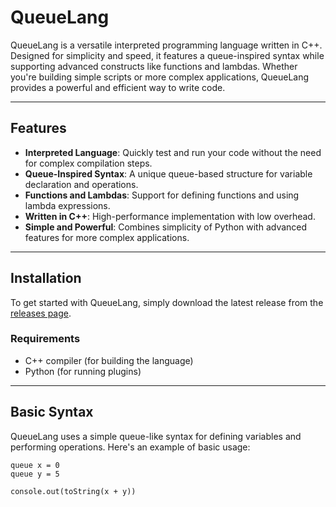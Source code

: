 # QueueLang

QueueLang is a versatile interpreted programming language written in C++. Designed for simplicity and speed, it features a queue-inspired syntax while supporting advanced constructs like functions and lambdas. Whether you're building simple scripts or more complex applications, QueueLang provides a powerful and efficient way to write code.

---

## Features

- **Interpreted Language**: Quickly test and run your code without the need for complex compilation steps.
- **Queue-Inspired Syntax**: A unique queue-based structure for variable declaration and operations.
- **Functions and Lambdas**: Support for defining functions and using lambda expressions.
- **Written in C++**: High-performance implementation with low overhead.
- **Simple and Powerful**: Combines simplicity of Python with advanced features for more complex applications.

---

## Installation

To get started with QueueLang, simply download the latest release from the [releases page](https://github.com/QueueLang/QueueLang/releases).

### Requirements

- C++ compiler (for building the language)
- Python (for running plugins)
  
---

## Basic Syntax

QueueLang uses a simple queue-like syntax for defining variables and performing operations. Here's an example of basic usage:

```queue
queue x = 0
queue y = 5

console.out(toString(x + y))
